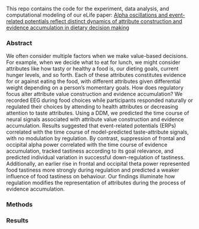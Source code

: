 This repo contains the code for the experiment, data analysis, and computational modeling of our eLife paper: [Alpha oscillations and event-related potentials reflect distinct dynamics of attribute construction and evidence accumulation in dietary decision making](https://elifesciences.org/articles/60874#content)

### Abstract
We often consider multiple factors when we make value-based decisions. For example, when we decide what to eat for lunch, we might consider attributes like how tasty or healthy a food is, our dieting goals, current hunger levels, and so forth. Each of these attributes constitutes evidence for or against eating the food, with different attributes given differential weight depending on a person’s momentary goals. How does regulatory focus alter attribute value construction and evidence accumulation? We recorded EEG during food choices while participants responded naturally or regulated their choices by attending to health attributes or decreasing attention to taste attributes. Using a DDM, we predicted the time course of neural signals associated with attribute value construction and evidence accumulation. Results suggested that event-related potentials (ERPs) correlated with the time course of model-predicted taste-attribute signals, with no modulation by regulation. By contrast, suppression of frontal and occipital alpha power correlated with the time course of evidence accumulation, tracked tastiness according to its goal relevance, and predicted individual variation in successful down-regulation of tastiness. Additionally, an earlier rise in frontal and occipital theta power represented food tastiness more strongly during regulation and predicted a weaker influence of food tastiness on behaviour. Our findings illuminate how regulation modifies the representation of attributes during the process of evidence accumulation.

### Methods

### Results
